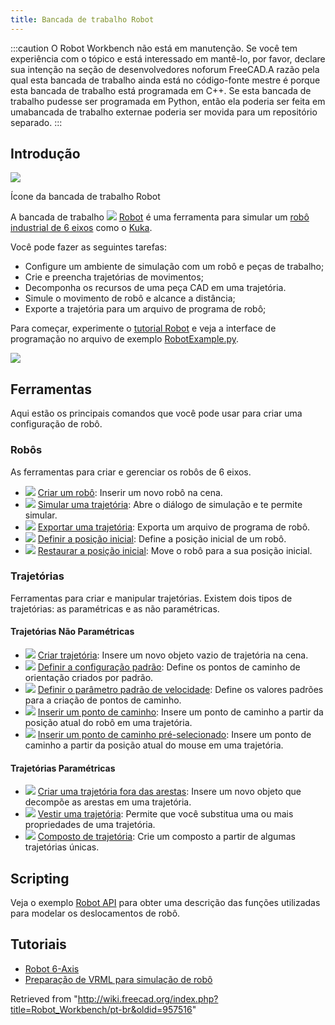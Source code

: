 ```yaml
---
title: Bancada de trabalho Robot
---
```


:::caution
O Robot Workbench não está em manutenção. Se você tem experiência com o tópico e está interessado em mantê-lo, por favor, declare sua intenção na seção de desenvolvedores noforum FreeCAD.A razão pela qual esta bancada de trabalho ainda está no código-fonte mestre é porque esta bancada de trabalho está programada em C++. Se esta bancada de trabalho pudesse ser programada em Python, então ela poderia ser feita em umabancada de trabalho externae poderia ser movida para um repositório separado.
:::

## Introdução

![](/images/Workbench_Robot.svg)

Ícone da bancada de trabalho Robot

A bancada de trabalho ![](/images/Workbench_Robot.svg) [Robot](/Robot_Workbench "Robot Workbench") é uma ferramenta para simular um [robô industrial de 6 eixos](/Robot_6-Axis/pt-br "Robot 6-Axis/pt-br") como o [Kuka](http://kuka.com/).

Você pode fazer as seguintes tarefas:

- Configure um ambiente de simulação com um robô e peças de trabalho;
- Crie e preencha trajetórias de movimentos;
- Decomponha os recursos de uma peça CAD em uma trajetória.
- Simule o movimento de robô e alcance a distância;
- Exporte a trajetória para um arquivo de programa de robô;

Para começar, experimente o [tutorial Robot](/Robot_tutorial/pt-br "Robot tutorial/pt-br") e veja a interface de programação no arquivo de exemplo [RobotExample.py](https://github.com/FreeCAD/FreeCAD_sf_master/blob/master/src/Mod/Robot/RobotExample.py).

![](/images/Robot_Workbench_example.jpg)

## Ferramentas

Aqui estão os principais comandos que você pode usar para criar uma configuração de robô.

### Robôs

As ferramentas para criar e gerenciar os robôs de 6 eixos.

- ![](/images/Robot_CreateRobot.svg) [Criar um robô](/Robot_CreateRobot/pt-br "Robot CreateRobot/pt-br"): Inserir um novo robô na cena.
- ![](/images/Robot_Simulate.svg) [Simular uma trajetória](/Robot_Simulate/pt-br "Robot Simulate/pt-br"): Abre o diálogo de simulação e te permite simular.
- ![](/images/Robot_Export.svg) [Exportar uma trajetória](/Robot_Export/pt-br "Robot Export/pt-br"): Exporta um arquivo de programa de robô.
- ![](/images/Robot_SetHomePos.svg) [Definir a posição inicial](/Robot_SetHomePos/pt-br "Robot SetHomePos/pt-br"): Define a posição inicial de um robô.
- ![](/images/Robot_RestoreHomePos.svg) [Restaurar a posição inicial](/Robot_RestoreHomePos/pt-br "Robot RestoreHomePos/pt-br"): Move o robô para a sua posição inicial.

### Trajetórias

Ferramentas para criar e manipular trajetórias. Existem dois tipos de trajetórias: as paramétricas e as não paramétricas.

#### Trajetórias Não Paramétricas

- ![](/images/Robot_CreateTrajectory.svg) [Criar trajetória](/Robot_CreateTrajectory/pt-br "Robot CreateTrajectory/pt-br"): Insere um novo objeto vazio de trajetória na cena.
- ![](/images/Robot_SetDefaultOrientation.svg) [Definir a configuração padrão](/Robot_SetDefaultOrientation/pt-br "Robot SetDefaultOrientation/pt-br"): Define os pontos de caminho de orientação criados por padrão.
- ![](/images/Robot_SetDefaultValues.svg) [Definir o parâmetro padrão de velocidade](/Robot_SetDefaultValues/pt-br "Robot SetDefaultValues/pt-br"): Define os valores padrões para a criação de pontos de caminho.
- ![](/images/Robot_InsertWaypoint.svg) [Inserir um ponto de caminho](/Robot_InsertWaypoint/pt-br "Robot InsertWaypoint/pt-br"): Insere um ponto de caminho a partir da posição atual do robô em uma trajetória.
- ![](/images/Robot_InsertWaypointPre.svg) [Inserir um ponto de caminho pré-selecionado](/Robot_InsertWaypointPre/pt-br "Robot InsertWaypointPre/pt-br"): Insere um ponto de caminho a partir da posição atual do mouse em uma trajetória.

#### Trajetórias Paramétricas

- ![](/images/Robot_Edge2Trac.svg) [Criar uma trajetória fora das arestas](/Robot_Edge2Trac/pt-br "Robot Edge2Trac/pt-br"): Insere um novo objeto que decompõe as arestas em uma trajetória.
- ![](/images/Robot_TrajectoryDressUp.svg) [Vestir uma trajetória](/Robot_TrajectoryDressUp/pt-br "Robot TrajectoryDressUp/pt-br"): Permite que você substitua uma ou mais propriedades de uma trajetória.
- ![](/images/Robot_TrajectoryCompound.svg) [Composto de trajetória](/Robot_TrajectoryCompound/pt-br "Robot TrajectoryCompound/pt-br"): Crie um composto a partir de algumas trajetórias únicas.

## Scripting

Veja o exemplo [Robot API](/Robot_API_example/pt-br "Robot API example/pt-br") para obter uma descrição das funções utilizadas para modelar os deslocamentos de robô.

## Tutoriais

- [Robot 6-Axis](/Robot_6-Axis/pt-br "Robot 6-Axis/pt-br")
- [Preparação de VRML para simulação de robô](/VRML_Preparation_for_Robot_Simulation/pt-br "VRML Preparation for Robot Simulation/pt-br")

Retrieved from "<http://wiki.freecad.org/index.php?title=Robot_Workbench/pt-br&oldid=957516>"
